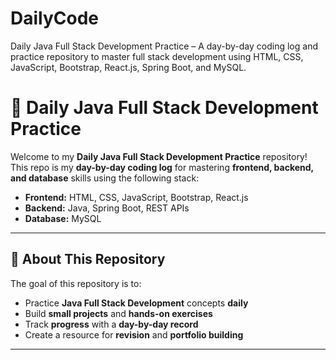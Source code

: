 # DailyCode
Daily Java Full Stack Development Practice – A day-by-day coding log and practice repository to master full stack development using HTML, CSS, JavaScript, Bootstrap, React.js, Spring Boot, and MySQL.

# 🚀 Daily Java Full Stack Development Practice

Welcome to my **Daily Java Full Stack Development Practice** repository!  
This repo is my **day-by-day coding log** for mastering **frontend, backend, and database** skills using the following stack:

- **Frontend:** HTML, CSS, JavaScript, Bootstrap, React.js
- **Backend:** Java, Spring Boot, REST APIs
- **Database:** MySQL

---

## 📌 About This Repository

The goal of this repository is to:
- Practice **Java Full Stack Development** concepts **daily**
- Build **small projects** and **hands-on exercises**
- Track **progress** with a **day-by-day record**
- Create a resource for **revision** and **portfolio building**

---


